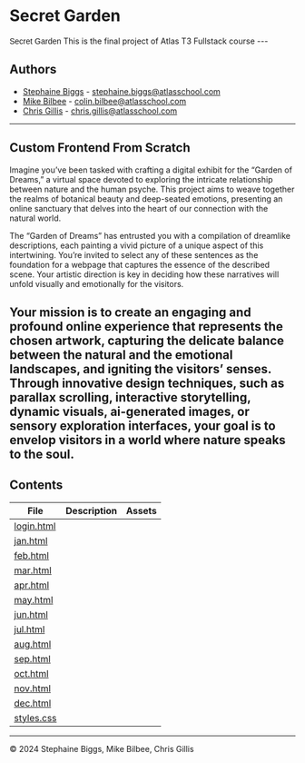 <h1> Secret Garden </h1>
<span style="font-family: Arial, sans-serif;">Secret Garden</span>
This is the final project of Atlas T3 Fullstack course
---

<h2> Authors </h2>

- [Stephaine Biggs](https://github.com/Sbiggs1985) - [stephaine.biggs@atlasschool.com](stephaine.biggs@atlasschool.com)
- [Mike Bilbee](https://github.com/MikeBilbee) - [colin.bilbee@atlasschool.com](colin.bilbee@atlasschool.com)
- [Chris Gillis](https://github.com/chris85gillis) - [chris.gillis@atlasschool.com](chris.gillis@atlasschool.com)
---

<h2> Custom Frontend From Scratch </h2>

Imagine you’ve been tasked with crafting a digital exhibit for the “Garden of Dreams,” a virtual space devoted to exploring the intricate relationship between nature and the human psyche. This project aims to weave together the realms of botanical beauty and deep-seated emotions, presenting an online sanctuary that delves into the heart of our connection with the natural world.

The “Garden of Dreams” has entrusted you with a compilation of dreamlike descriptions, each painting a vivid picture of a unique aspect of this intertwining. You’re invited to select any of these sentences as the foundation for a webpage that captures the essence of the described scene. Your artistic direction is key in deciding how these narratives will unfold visually and emotionally for the visitors.

Your mission is to create an engaging and profound online experience that represents the chosen artwork, capturing the delicate balance between the natural and the emotional landscapes, and igniting the visitors’ senses. Through innovative design techniques, such as parallax scrolling, interactive storytelling, dynamic visuals, ai-generated images, or sensory exploration interfaces, your goal is to envelop visitors in a world where nature speaks to the soul.
---

<h2> Contents </h2>

| File | Description | Assets |
| ----- | ----- | ----- |
| [login.html](https://github.com/MikeBilbee/secretgarden/blob/main/login.html) |  | []() []() |
| [jan.html]() |  | []() []() |
| [feb.html]() |  | []() []() |
| [mar.html]() |  | []() []() |
| [apr.html]() |  | []() []() |
| [may.html]() |  | []() []() |
| [jun.html]() |  | []() []() |
| [jul.html]() |  | []() []() |
| [aug.html]() |  | []() []() |
| [sep.html]() |  | []() []() |
| [oct.html]() |  | []() []() |
| [nov.html]() |  | []() []() |
| [dec.html]() |  | []() []() |
| [styles.css]() |  |  |
---

© 2024 Stephaine Biggs, Mike Bilbee, Chris Gillis
